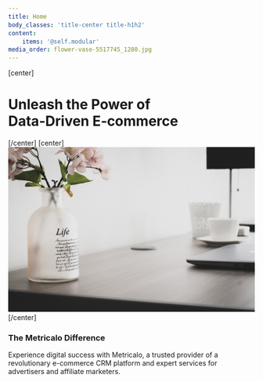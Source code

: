 ```yaml
---
title: Home
body_classes: 'title-center title-h1h2'
content:
    items: '@self.modular'
media_order: flower-vase-5517745_1280.jpg
---
```


[center] <h1>Unleash the Power of </br> Data‑Driven E‑commerce </h1>[/center]
[center]![flower-vase-5517745_1280](flower-vase-5517745_1280.jpg?resize=700,700&classes=center "flower-vase-5517745_1280")[/center]
<h3>The Metricalo Difference</h3>
<p>Experience digital success with Metricalo, a trusted provider of a
revolutionary e-commerce CRM platform and expert services for advertisers and affiliate marketers. </p>
